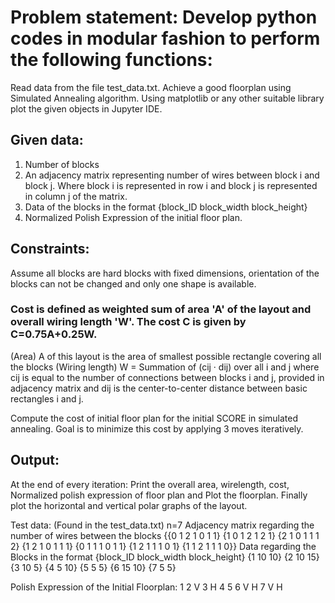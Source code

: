 # Problem statement: Develop python codes in modular fashion to perform the following functions:
Read data from the file test_data.txt. Achieve a good floorplan using Simulated Annealing algorithm. Using matplotlib or any other suitable library plot the given objects in Jupyter IDE.

## Given data:
1) Number of blocks
2) An adjacency matrix representing number of wires between block i and block j. Where block i is represented in row i and block j is represented in column j of the matrix. 
3) Data of the blocks in the format {block_ID block_width block_height} 
4) Normalized Polish Expression of the initial floor plan.

## Constraints: 
Assume all blocks are hard blocks with fixed dimensions, orientation of the blocks can not be changed and only one shape is available.

### Cost is defined as weighted sum of area 'A' of the layout and overall wiring length 'W'. The cost C is given by C=0.75A+0.25W.
(Area) A of this layout is the area of smallest possible rectangle covering all the blocks (Wiring length) W = Summation of (cij · dij) over all i and j where cij is equal to the number of connections between blocks i and j, provided in adjacency matrix and dij is the center-to-center distance between basic rectangles i and j.

Compute the cost of initial floor plan for the initial SCORE in simulated annealing. 
Goal is to minimize this cost by applying 3 moves iteratively. 

## Output:
At the end of every iteration:
Print the overall area, wirelength, cost, Normalized polish expression of floor plan and Plot the floorplan. 
Finally plot the horizontal and vertical polar graphs of the layout. 

Test data: (Found in the test_data.txt)
n=7
Adjacency matrix regarding the number of wires between the blocks
{{0 1 2 1 0 1 1}
{1 0 1 2 1 2 1}
{2 1 0 1 1 1 2}
{1 2 1 0 1 1 1}
{0 1 1 1 0 1 1}
{1 2 1 1 1 0 1}
{1 1 2 1 1 1 0}}
Data regarding the Blocks in the format {block_ID block_width block_height} 
{1 10 10}
{2 10 15}
{3 10 5}
{4 5 10}
{5 5 5}
{6 15 10}
{7 5 5}

Polish Expression of the Initial Floorplan: 1 2 V 3 H 4 5 6 V H 7 V H

